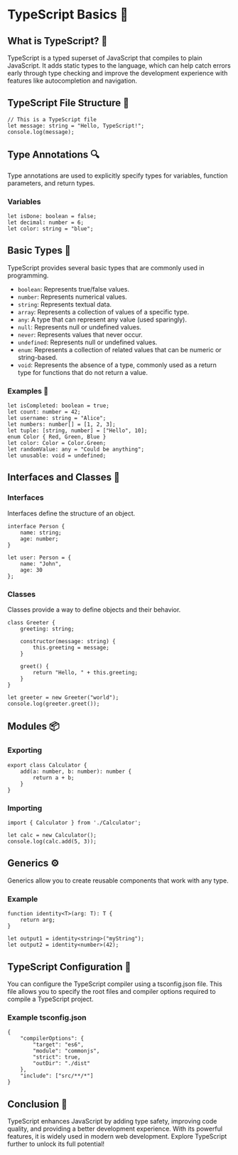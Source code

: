 # TypeScript Basics 🚀

## What is TypeScript? 🤔
TypeScript is a typed superset of JavaScript that compiles to plain JavaScript. It adds static types to the language, which can help catch errors early through type checking and improve the development experience with features like autocompletion and navigation.

## TypeScript File Structure 📁
```
// This is a TypeScript file
let message: string = "Hello, TypeScript!";
console.log(message);
```

## Type Annotations 🔍

Type annotations are used to explicitly specify types for variables, function parameters, and return types.

### Variables
```
let isDone: boolean = false;
let decimal: number = 6;
let color: string = "blue";
```
## Basic Types 📏
TypeScript provides several basic types that are commonly used in programming.

- `boolean`: Represents true/false values.
- `number`: Represents numerical values.
- `string`: Represents textual data.
- `array`: Represents a collection of values of a specific type.
- `any`: A type that can represent any value (used sparingly).
- `null`: Represents null or undefined values.
- `never`: Represents values that never occur.
- `undefined`: Represents null or undefined values.
- `enum`: Represents a collection of related values that can be numeric or string-based.
- `void`: Represents the absence of a type, commonly used as a return type for functions that do not return a value.

### Examples 📝

```
let isCompleted: boolean = true;
let count: number = 42;
let username: string = "Alice";
let numbers: number[] = [1, 2, 3];
let tuple: [string, number] = ["Hello", 10];
enum Color { Red, Green, Blue }
let color: Color = Color.Green;
let randomValue: any = "Could be anything";
let unusable: void = undefined;

```

## Interfaces and Classes 🧱

### Interfaces
Interfaces define the structure of an object.

```
interface Person {
    name: string;
    age: number;
}

let user: Person = {
    name: "John",
    age: 30
};
```

### Classes
Classes provide a way to define objects and their behavior.

```
class Greeter {
    greeting: string;

    constructor(message: string) {
        this.greeting = message;
    }

    greet() {
        return "Hello, " + this.greeting;
    }
}

let greeter = new Greeter("world");
console.log(greeter.greet());
```

## Modules 📦
### Exporting
```
export class Calculator {
    add(a: number, b: number): number {
        return a + b;
    }
}
```

### Importing
```
import { Calculator } from './Calculator';

let calc = new Calculator();
console.log(calc.add(5, 3));
```

## Generics ⚙️
Generics allow you to create reusable components that work with any type.

### Example
```
function identity<T>(arg: T): T {
    return arg;
}

let output1 = identity<string>("myString");
let output2 = identity<number>(42);
```

## TypeScript Configuration 📄
You can configure the TypeScript compiler using a tsconfig.json file. This file allows you to specify the root files and compiler options required to compile a TypeScript project.

### Example tsconfig.json 
```
{
    "compilerOptions": {
        "target": "es6",
        "module": "commonjs",
        "strict": true,
        "outDir": "./dist"
    },
    "include": ["src/**/*"]
}
```

## Conclusion 🌟
TypeScript enhances JavaScript by adding type safety, improving code quality, and providing a better development experience. With its powerful features, it is widely used in modern web development. Explore TypeScript further to unlock its full potential!
